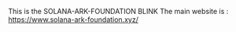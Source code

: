 This is the SOLANA-ARK-FOUNDATION BLINK
The main website is : https://www.solana-ark-foundation.xyz/
